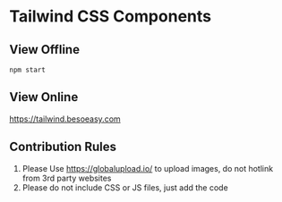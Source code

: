 # Tailwind CSS Components


## View Offline

`npm start`


## View Online

https://tailwind.besoeasy.com


## Contribution Rules

1. Please Use https://globalupload.io/ to upload images, do not hotlink from 3rd party websites
2. Please do not include CSS or JS files, just add the code
